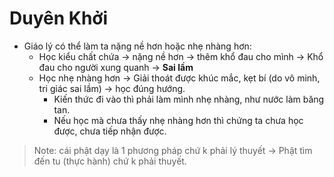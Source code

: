 # Duyên Khởi
+ Giáo lý có thể làm ta nặng nề hơn hoặc nhẹ nhàng hơn:
  + Học kiểu chất chứa $\to$ nặng nề hơn $\to$ thêm khổ đau cho mình $\to$ Khổ đau cho người xung quanh $\to$ **Sai lầm**
  + Học nhẹ nhàng hơn $\to$ Giải thoát được khúc mắc, kẹt bí (do vô minh, tri giác sai lầm) $\to$ học đúng hướng.
    + Kiến thức đi vào thì phải làm mình nhẹ nhàng, như nước làm băng tan. 
    + Nếu học mà chưa thấy nhẹ nhàng hơn thì chứng ta chưa học được, chưa tiếp nhận được. 
> Note: cái phật dạy là 1 phương pháp chứ k phải lý thuyết $\to$ Phật tìm đến tu (thực hành) chứ k phải thuyết. 
